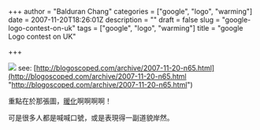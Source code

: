 +++
author = "Balduran Chang"
categories = ["google", "logo", "warming"]
date = 2007-11-20T18:26:01Z
description = ""
draft = false
slug = "google-logo-contest-on-uk"
tags = ["google", "logo", "warming"]
title = "google Logo contest on UK"

+++


![](http://www.google.co.uk/logos/uk_doodle4google07.gif) see: [http://blogoscoped.com/archive/2007-11-20-n65.html](http://blogoscoped.com/archive/2007-11-20-n65.html "http://blogoscoped.com/archive/2007-11-20-n65.html")

重點在於那張圖，[暖化](http://www.un.org/apps/news/story.asp?NewsID=24704&Cr=Climate&Cr1=)啊啊啊啊！

可是很多人都是喊喊口號，或是表現得一副道貌岸然。

